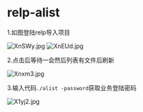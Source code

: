 # relp-alist
1.如图登陆relp导入项目

![XnSWy.jpg](https://s1.328888.xyz/2022/04/09/XnSWy.jpg)
![XnEUd.jpg](https://s1.328888.xyz/2022/04/09/XnEUd.jpg)

2.点击后等待一会然后列表有文件后刷新

![Xnxm3.jpg](https://s1.328888.xyz/2022/04/09/Xnxm3.jpg)

3.输入代码`./alist -password`获取业务登陆密码

![X1yj2.jpg](https://s1.328888.xyz/2022/04/09/X1yj2.jpg)

